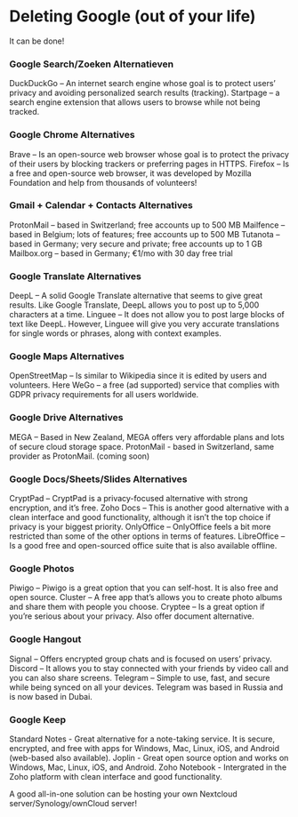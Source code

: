 # Deleting Google (out of your life)
It can be done!

### Google Search/Zoeken Alternatieven
DuckDuckGo – An internet search engine whose goal is to protect users’ privacy and avoiding personalized search results (tracking).
Startpage – a search engine extension that allows users to browse while not being tracked.

### Google Chrome Alternatives
Brave – Is an open-source web browser whose goal is to protect the privacy of their users by blocking trackers or preferring pages in HTTPS.
Firefox – Is a free and open-source web browser, it was developed by Mozilla Foundation and help from thousands of volunteers!

### Gmail + Calendar + Contacts Alternatives
ProtonMail – based in Switzerland; free accounts up to 500 MB 
Mailfence – based in Belgium; lots of features; free accounts up to 500 MB 
Tutanota – based in Germany; very secure and private; free accounts up to 1 GB
Mailbox.org – based in Germany; €1/mo with 30 day free trial

### Google Translate Alternatives
DeepL – A solid Google Translate alternative that seems to give great results. Like Google Translate, DeepL allows you to post up to 5,000 characters at a time.
Linguee – It does not allow you to post large blocks of text like DeepL. However, Linguee will give you very accurate translations for single words or phrases, along with context examples.

### Google Maps Alternatives
OpenStreetMap – Is similar to Wikipedia since it is edited by users and volunteers.
Here WeGo – a free (ad supported) service that complies with GDPR privacy requirements for all users worldwide.

### Google Drive Alternatives
MEGA – Based in New Zealand, MEGA offers very affordable plans and lots of secure cloud storage space.
ProtonMail - based in Switzerland, same provider as ProtonMail. (coming soon) 

### Google Docs/Sheets/Slides Alternatives
CryptPad – CryptPad is a privacy-focused alternative with strong encryption, and it’s free.
Zoho Docs – This is another good alternative with a clean interface and good functionality, although it isn’t the top choice if privacy is your biggest priority.
OnlyOffice – OnlyOffice feels a bit more restricted than some of the other options in terms of features.
LibreOffice – Is a good free and open-sourced office suite that is also available offline.

### Google Photos
Piwigo – Piwigo is a great option that you can self-host. It is also free and open source.
Cluster – A free app that’s allows you to create photo albums and share them with people you choose.
Cryptee – Is a great option if you’re serious about your privacy. Also offer document alternative.

### Google Hangout
Signal – Offers encrypted group chats and is focused on users’ privacy.
Discord – It allows you to stay connected with your friends by video call and you can also share screens.
Telegram – Simple to use, fast, and secure while being synced on all your devices. Telegram was based in Russia and is now based in Dubai.

### Google Keep
Standard Notes - Great alternative for a note-taking service. It is secure, encrypted, and free with apps for Windows, Mac, Linux, iOS, and Android (web-based also available).
Joplin - Great open source option and works on Windows, Mac, Linux, iOS, and Android.
Zoho Notebook - Intergrated in the Zoho platform with clean interface and good functionality.

A good all-in-one solution can be hosting your own Nextcloud server/Synology/ownCloud server!
